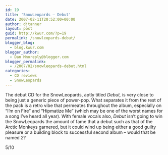 ```yaml
---
id: 19
title: 'SnowLeopards – Debut'
date: 2007-02-11T20:52:00+00:00
author: djtanner
layout: post
guid: http://kwur.com/?p=19
permalink: /snowleopards-debut/
blogger_blog:
  - blog.kwur.com
blogger_author:
  - Dan Mnoreply@blogger.com
blogger_permalink:
  - /2007/02/snowleopards-debut.html
categories:
  - CD reviews
  - SnowLeopards
---
```

<div class="pf-content">
  <p>
    The debut CD for the SnowLeopards, aptly titled <span style="font-style: italic;">Debut<span style="font-style: italic;">, </span></span>is very close to being just a generic piece of power-pop. What separates it from the rest of the pack is a retro vibe that permeates throughout the album, especially on “I’m on Fire” and “Hipmatize Me” (which may be one of the worst names for a song I’ve heard all year). With female vocals also, <span style="font-style: italic;">Debut</span> isn’t going to win the SnowLeopards the amount of fame that a debut such as that of the Arctic Monkeys garnered, but it could wind up being either a good guilty pleasure or a building block to successful second album – would that be named <span style="font-style: italic;">2</span>?
  </p>
  
  <p>
    5/10
  </p>
</div>